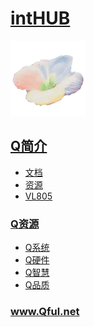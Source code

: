 ﻿# [intHUB](https://github.com/Qful/intHUB) 
[![sites](Qful/qitas.png)](http://www.Qful.net)
## [Q简介](https://github.com/Qful/intHUB) 



- [文档](docs/)
- [资源](src/)
- [VL805](VL805/)

### [Q资源](https://github.com/Qful/intHUB)

- [Q系统](https://github.com/OS-Q)
- [Q硬件](https://github.com/sochub)
- [Q智慧](https://github.com/tfzoo)
- [Q品质](https://github.com/qitas)

### www.Qful.net
